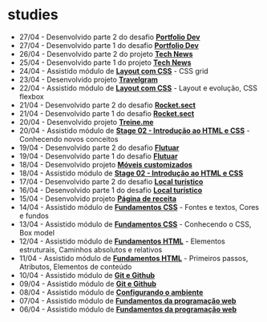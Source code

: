 # studies

- 27/04 - Desenvolvido parte 2 do desafio **[Portfolio Dev](https://github.com/joao-sillva/portfolio-dev)**
- 27/04 - Desenvolvido parte 1 do desafio **[Portfolio Dev](https://github.com/joao-sillva/portfolio-dev)**
- 26/04 - Desenvolvido parte 2 do projeto **[Tech News](https://github.com/joao-sillva/tech-news)**
- 25/04 - Desenvolvido parte 1 do projeto **[Tech News](https://github.com/joao-sillva/tech-news)**
- 24/04 - Assistido módulo de **[Layout com CSS]()** - CSS grid
- 23/04 - Desenvolvido projeto **[Travelgram](https://github.com/joao-sillva/travelgram)**
- 22/04 - Assistido módulo de **[Layout com CSS]()** - Layout e evolução, CSS flexbox
- 21/04 - Desenvolvido parte 2 do desafio **[Rocket.sect](https://github.com/joao-sillva/rocket-sect)**
- 21/04 - Desenvolvido parte 1 do desafio **[Rocket.sect](https://github.com/joao-sillva/rocket-sect)**
- 20/04 - Desenvolvido projeto **[Treine.me](https://github.com/joao-sillva/treine-me)**
- 20/04 - Assistido módulo de **[Stage 02 - Introdução ao HTML e CSS]()** - Conhecendo novos conceitos
- 19/04 - Desenvolvido parte 2 do desafio **[Flutuar](https://github.com/joao-sillva/flutuar)**
- 19/04 - Desenvolvido parte 1 do desafio **[Flutuar](https://github.com/joao-sillva/flutuar)**
- 18/04 - Desenvolvido projeto **[Móveis customizados](https://github.com/joao-sillva/moveis-customizados)**
- 18/04 - Assistido módulo de **[Stage 02 - Introdução ao HTML e CSS]()** 
- 17/04 - Desenvolvido parte 2 do desafio **[Local turístico](https://github.com/joao-sillva/local-turistico)**
- 16/04 - Desenvolvido parte 1 do desafio **[Local turístico](https://github.com/joao-sillva/local-turistico)**
- 15/04 - Desenvolvido projeto **[Página de receita](https://github.com/joao-sillva/pagina-de-receita)**
- 14/04 - Assistido módulo de **[Fundamentos CSS]()** - Fontes e textos, Cores e fundos 
- 13/04 - Assistido módulo de **[Fundamentos CSS]()** - Conhecendo o CSS, Box model 
- 12/04 - Assistido módulo de **[Fundamentos HTML]()** - Elementos estruturais, Caminhos absolutos e relativos
- 11/04 - Assistido módulo de **[Fundamentos HTML]()** - Primeiros passos, Atributos, Elementos de conteúdo
- 10/04 - Assistido módulo de **[Git e Github]()**
- 09/04 - Assistido módulo de **[Git e Github]()**
- 08/04 - Assistido módulo de **[Configurando o ambiente]()**
- 07/04 - Assistido módulo de **[Fundamentos da programação web]()**
- 06/04 - Assistido módulo de **[Fundamentos da programação web]()**
